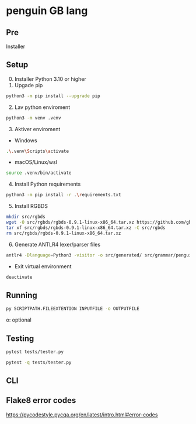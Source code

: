 # penguin GB lang

## Pre

Installer 



## Setup

0. Installer Python 3.10 or higher
1. Upgade pip
```bash
python3 -m pip install --upgrade pip
```
2. Lav python enviroment
```bash
python3 -m venv .venv
```
3. Aktiver enviroment
  - Windows
```bash
.\.venv\Scripts\activate
```
  - macOS/Linux/wsl
```bash
source .venv/bin/activate
```
4. Install Python requirements
```bash
python3 -m pip install -r .\requirements.txt
```
5. Install RGBDS
```bash
mkdir src/rgbds
wget -O src/rgbds/rgbds-0.9.1-linux-x86_64.tar.xz https://github.com/gbdev/rgbds/releases/download/v0.9.1/rgbds-0.9.1-linux-x86_64.tar.xz
tar xf src/rgbds/rgbds-0.9.1-linux-x86_64.tar.xz -C src/rgbds
rm src/rgbds/rgbds-0.9.1-linux-x86_64.tar.xz
```
6. Generate ANTLR4 lexer/parser files
```bash
antlr4 -Dlanguage=Python3 -visitor -o src/generated/ src/grammar/penguin.g4
```


- Exit virtual environment
```bash
deactivate
```

## Running
```bash
py SCRIPTPATH.FILEEXTENTION INPUTFILE -o OUTPUTFILE
```

o: optional

## Testing
```bash
pytest tests/tester.py
```
```bash
pytest -q tests/tester.py
```

## CLI

## Flake8 error codes
https://pycodestyle.pycqa.org/en/latest/intro.html#error-codes

